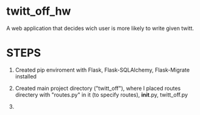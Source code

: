 # twitt_off_hw

A web application that decides wich user is more likely to write given twitt.

# STEPS

1. Created pip enviroment with Flask, Flask-SQLAlchemy, Flask-Migrate installed

2. Created main project directory ("twitt_off"), where I placed routes directery with "routes.py" in it (to specify routes), __init__.py, twitt_off.py

3. 